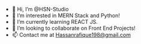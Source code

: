 - 👋 Hi, I’m @HSN-Studio
- 👀 I’m interested in MERN Stack and Python!
- 🌱 I’m currently learning REACT JS.
- 💞️ I’m looking to collaborate on Front End Projects!
- 📫 Contact me at Hassanrafique198@gmail.com

<!---
HSN-Studio/HSN-Studio is a ✨ special ✨ repository because its `README.md` (this file) appears on your GitHub profile.
You can click the Preview link to take a look at your changes.
--->
